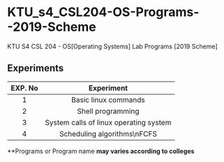 # KTU_s4_CSL204-OS-Programs--2019-Scheme
KTU S4 CSL 204 - OS[Operating Systems] Lab Programs [2019 Scheme]

## Experiments

EXP. No| Experiment
:-----:|:-----:
1| Basic linux commands
2|Shell programming
3|System calls of linux operating system
4|Scheduling algorithms\nFCFS




**Programs or Program name __may varies according to colleges__
